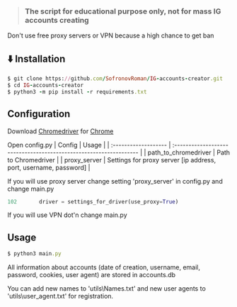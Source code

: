 >### The script for educational purpose only, not for mass IG accounts creating 

Don't use free proxy servers or VPN because a high chance to get ban

## ⬇️ Installation
```ruby
$ git clone https://github.com/SofronovRoman/IG-accounts-creator.git
$ cd IG-accounts-creator
$ python3 -m pip install -r requirements.txt
```
## Configuration
Download [Chromedriver](https://chromedriver.chromium.org/downloads) for [Chrome](https://www.google.com/intl/en/chrome/)

Open config.py
| Config               | Usage                                                              |
| :------------------- | :----------------------------------------------------------------- |
| path_to_chromedriver | Path to Chromedriver                                               |
| proxy_server         | Settings for proxy server [ip address, port, username, password]   |

If you will use proxy server change setting 'proxy_server' in config.py and change main.py
```python
102       driver = settings_for_driver(use_proxy=True)
```
If you will use VPN dot'n change main.py

## Usage

```ruby
$ python3 main.py
```
All information about accounts (date of creation, username, email, password, cookies, user agent) are stored in accounts.db

You can add new names to 'utils\Names.txt' and new user agents to 'utils\user_agent.txt' for registration.
